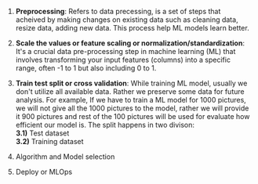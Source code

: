 1. **Preprocessing**: Refers to data precessing, is a set of steps that acheived by making changes on existing data such as cleaning data, resize data, adding new data. This process help ML models learn better. 

2. **Scale the values or feature scaling or normalization/standardization**: It's a crucial data pre-processing step in machine learning (ML) that involves transforming your input features (columns) into a specific range, often -1 to 1 but also including 0 to 1.

3. **Train test split or cross validation**: While training ML model, usually we don't utilize all available data. Rather we preserve some data for future analysis. For example, If we have to train a ML model for 1000 pictures, we will not give all the 1000 pictures to the model, rather we will provide it 900 pictures and rest of the 100 pictures will be used for evaluate how efficient our model is. 
The split happens in two divison:  
    **3.1)** Test dataset  
    **3.2)** Training dataset

4. Algorithm and Model selection
5. Deploy or MLOps 

